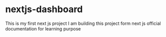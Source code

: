 # nextjs-dashboard
This is my first next js project
I am building this project form next js official documentation for learning purpose
